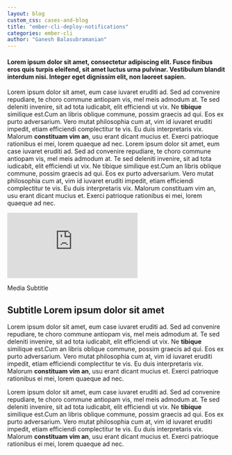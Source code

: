 ```yaml
---
layout: blog
custom_css: cases-and-blog
title: "ember-cli-deploy-notifications"
categories: ember-cli
author: "Ganesh Balasubramanian"
---
```



#### Lorem ipsum dolor sit amet, consectetur adipiscing elit. Fusce finibus eros quis turpis eleifend, sit amet luctus urna pulvinar. Vestibulum blandit interdum nisi. Integer eget dignissim elit, non laoreet sapien.

Lorem ipsum dolor sit amet, eum case iuvaret eruditi ad. Sed ad convenire repudiare, te choro commune antiopam vis, mel meis admodum at. Te sed deleniti invenire, sit ad tota iudicabit, elit efficiendi ut vix. Ne **tibique** similique est.Cum an libris oblique commune, possim graecis ad qui. Eos ex purto adversarium. Vero mutat philosophia cum at, vim id iuvaret eruditi impedit, etiam efficiendi complectitur te vis. Eu duis interpretaris vix. Malorum **constituam vim an**, usu erant dicant mucius et. Exerci patrioque rationibus ei mei, lorem quaeque ad nec.
Lorem ipsum dolor sit amet, eum case iuvaret eruditi ad. Sed ad convenire repudiare, te choro commune antiopam vis, mel meis admodum at. Te sed deleniti invenire, sit ad tota iudicabit, elit efficiendi ut vix. Ne tibique similique est.Cum an libris oblique commune, possim graecis ad qui. Eos ex purto adversarium. Vero mutat philosophia cum at, vim id iuvaret eruditi impedit, etiam efficiendi complectitur te vis. Eu duis interpretaris vix. Malorum constituam vim an, usu erant dicant mucius et. Exerci patrioque rationibus ei mei, lorem quaeque ad nec.

<div class="embed-responsive embed-responsive-4by3">
  <iframe class="embed-responsive-item" src="https://www.youtube.com/embed/e9LGVn0mnuk" frameborder="0" allowfullscreen></iframe>
</div>

Media Subtitle

## Subtitle Lorem ipsum dolor sit amet

Lorem ipsum dolor sit amet, eum case iuvaret eruditi ad. Sed ad convenire repudiare, te choro commune antiopam vis, mel meis admodum at. Te sed deleniti invenire, sit ad tota iudicabit, elit efficiendi ut vix. Ne **tibique** similique est.Cum an libris oblique commune, possim graecis ad qui. Eos ex purto adversarium. Vero mutat philosophia cum at, vim id iuvaret eruditi impedit, etiam efficiendi complectitur te vis. Eu duis interpretaris vix. Malorum **constituam vim an**, usu erant dicant mucius et. Exerci patrioque rationibus ei mei, lorem quaeque ad nec.

Lorem ipsum dolor sit amet, eum case iuvaret eruditi ad. Sed ad convenire repudiare, te choro commune antiopam vis, mel meis admodum at. Te sed deleniti invenire, sit ad tota iudicabit, elit efficiendi ut vix. Ne **tibique** similique est.Cum an libris oblique commune, possim graecis ad qui. Eos ex purto adversarium. Vero mutat philosophia cum at, vim id iuvaret eruditi impedit, etiam efficiendi complectitur te vis. Eu duis interpretaris vix. Malorum **constituam vim an**, usu erant dicant mucius et. Exerci patrioque rationibus ei mei, lorem quaeque ad nec.